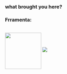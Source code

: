 ### what brought you here?

### Frramenta:
<div style="display: inline_block"><br>
<img align="center" height="120" width="120" src="https://cdn.jsdelivr.net/gh/devicons/devicon/icons/cplusplus/cplusplus-original.svg" /> <img src="https://img.icons8.com/color/48/000000/c-programming.png"/>
</div>
